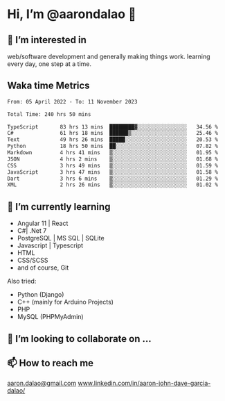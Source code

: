 # __Hi, I’m @aarondalao__ 👋 
## 👀 I’m interested in 
web/software development and generally making things work.
learning every day, one step at a time. 

## Waka time Metrics
<!--START_SECTION:waka-->

```txt
From: 05 April 2022 - To: 11 November 2023

Total Time: 240 hrs 50 mins

TypeScript       83 hrs 13 mins  ████████▓░░░░░░░░░░░░░░░░   34.56 %
C#               61 hrs 18 mins  ██████▒░░░░░░░░░░░░░░░░░░   25.46 %
Text             49 hrs 26 mins  █████░░░░░░░░░░░░░░░░░░░░   20.53 %
Python           18 hrs 50 mins  ██░░░░░░░░░░░░░░░░░░░░░░░   07.82 %
Markdown         4 hrs 41 mins   ▒░░░░░░░░░░░░░░░░░░░░░░░░   01.95 %
JSON             4 hrs 2 mins    ▒░░░░░░░░░░░░░░░░░░░░░░░░   01.68 %
CSS              3 hrs 49 mins   ▒░░░░░░░░░░░░░░░░░░░░░░░░   01.59 %
JavaScript       3 hrs 47 mins   ▒░░░░░░░░░░░░░░░░░░░░░░░░   01.58 %
Dart             3 hrs 6 mins    ▒░░░░░░░░░░░░░░░░░░░░░░░░   01.29 %
XML              2 hrs 26 mins   ▒░░░░░░░░░░░░░░░░░░░░░░░░   01.02 %
```

<!--END_SECTION:waka-->

## 🌱 I’m currently learning 

- Angular 11 | React 
- C#| .Net 7
- PostgreSQL | MS SQL | SQLite
- Javascript | Typescript
- HTML 
- CSS/SCSS
- and of course, Git 


Also tried:
- Python (Django)
- C++ (mainly for Arduino Projects)
- PHP
- MySQL (PHPMyAdmin)


## 💞️ I’m looking to collaborate on ...

## 📫 How to reach me 
aaron.dalao@gmail.com
www.linkedin.com/in/aaron-john-dave-garcia-dalao/

<!---
aarondalao/aarondalao is a ✨ special ✨ repository because its `README.md` (this file) appears on your GitHub profile.
You can click the Preview link to take a look at your changes.
--->
